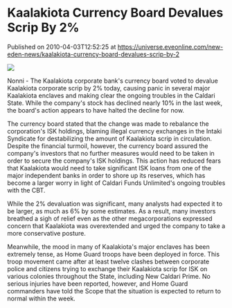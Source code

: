 # Kaalakiota Currency Board Devalues Scrip By 2%
Published on 2010-04-03T12:52:25 at https://universe.eveonline.com/new-eden-news/kaalakiota-currency-board-devalues-scrip-by-2

![](http://www.eve-mercury.net/images/mercurybanner.png)  
  
Nonni - The Kaalakiota corporate bank's currency board voted to devalue Kaalakiota corporate scrip by 2% today, causing panic in several major Kaalakiota enclaves and making clear the ongoing troubles in the Caldari State. While the company's stock has declined nearly 10% in the last week, the board's action appears to have halted the decline for now.

The currency board stated that the change was made to rebalance the corporation's ISK holdings, blaming illegal currency exchanges in the Intaki Syndicate for destabilizing the amount of Kaalakiota scrip in circulation. Despite the financial turmoil, however, the currency board assured the company's investors that no further measures would need to be taken in order to secure the company's ISK holdings. This action has reduced fears that Kaalakiota would need to take significant ISK loans from one of the major independent banks in order to shore up its reserves, which has become a larger worry in light of Caldari Funds Unlimited's ongoing troubles with the CBT.

While the 2% devaluation was significant, many analysts had expected it to be larger, as much as 6% by some estimates. As a result, many investors breathed a sigh of relief even as the other megacorporations expressed concern that Kaalakiota was overextended and urged the company to take a more conservative posture.

Meanwhile, the mood in many of Kaalakiota's major enclaves has been extremely tense, as Home Guard troops have been deployed in force. This troop movement came after at least twelve clashes between corporate police and citizens trying to exchange their Kaalakiota scrip for ISK on various colonies throughout the State, including New Caldari Prime. No serious injuries have been reported, however, and Home Guard commanders have told the Scope that the situation is expected to return to normal within the week.
